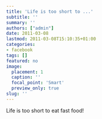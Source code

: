 ```yaml
---
title: 'Life is too short to ...'
subtitle: ''
summary: ''
authors: ["admin"]
date: 2011-03-08
lastmod: 2011-03-08T15:10:35+01:00
categories:
- facebook
tags: []
featured: no
image:
  placement: 1
  caption: ''
  focal_point: 'Smart'
  preview_only: true
slug: ''
---
```

Life is too short to eat fast food!

